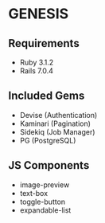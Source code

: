 # GENESIS

## Requirements
* Ruby 3.1.2 
* Rails 7.0.4

## Included Gems
* Devise (Authentication)
* Kaminari (Pagination)
* Sidekiq (Job Manager)
* PG (PostgreSQL)

## JS Components
* image-preview
* text-box
* toggle-button
* expandable-list
